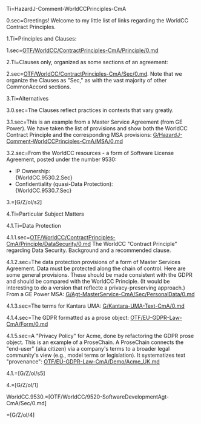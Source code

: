 Ti=HazardJ-Comment-WorldCCPrinciples-CmA

0.sec=Greetings!  Welcome to my little list of links regarding the WorldCC Contract Principles.

1.Ti=Principles and Clauses:

1.sec=<a href="index.php?action=doc&file=OTF/WorldCC/ContractPrinciples-CmA/Principle/0.md">OTF/WorldCC/ContractPrinciples-CmA/Principle/0.md</a>

2.Ti=Clauses only, organized as some sections of an agreement:

2.sec=<a href="index.php?action=doc&file=OTF/WorldCC/ContractPrinciples-CmA/Sec/0.md">OTF/WorldCC/ContractPrinciples-CmA/Sec/0.md</a>.  Note that we organize the Clauses as "Sec," as with the vast majority of other CommonAccord sections. 

3.Ti=Alternatives

3.0.sec=The Clauses reflect practices in contexts that vary greatly.

3.1.sec=This is an example from a Master Service Agreement (from GE Power).  We have taken the list of provisions and show both the WorldCC Contract Principle and the corresponding MSA provisions: <a href="index.php?action=doc&file=G/HazardJ-Comment-WorldCCPrinciples-CmA/MSA/0.md">G/HazardJ-Comment-WorldCCPrinciples-CmA/MSA/0.md</a>

3.2.sec=From the WorldCC resources - a form of Software License Agreement, posted under the number 9530:<ul><li>IP Ownership:<br> {WorldCC.9530.2.Sec}<li>Confidentiality (quasi-Data Protection):<br> {WorldCC.9530.7.Sec}</ul>

3.=[G/Z/ol/s2]

4.Ti=Particular Subject Matters

4.1.Ti=Data Protection

4.1.1.sec=<a href="index.php?action=doc&file=OTF/WorldCC/ContractPrinciples-CmA/Principle/DataSecurity/0.md">OTF/WorldCC/ContractPrinciples-CmA/Principle/DataSecurity/0.md</a> The WorldCC "Contract Principle" regarding Data Security.  Background and a recommended clause. 

4.1.2.sec=The data protection provisions of a form of Master Services Agreement.  Data must be protected along the chain of control.  Here are some general provisions.  These should be made consistent with the GDPR and should be compared with the WorldCC Principle.  (It would be interesting to do a version that reflecte a privacy-preserving approach.)  From a GE Power MSA: <a href="index.php?action=doc&file=G/Agt-MasterService-CmA/Sec/PersonalData/0.md">G/Agt-MasterService-CmA/Sec/PersonalData/0.md</a>

4.1.3.sec=The terms for Kantara UMA: <a href="index.php?action=doc&file=G/Kantara-UMA-Text-CmA/0.md">G/Kantara-UMA-Text-CmA/0.md</a>

4.1.4.sec=The GDPR formatted as a prose object: <a href="index.php?action=source&file=index.php?action=source&file=OTF/EU-GDPR-Law-CmA/Form/0.md">OTF/EU-GDPR-Law-CmA/Form/0.md</a>

4.1.5.sec=A "Privacy Policy" for Acme, done by refactoring the GDPR prose object.  This is an example of a ProseChain.  A ProseChain connects the "end-user" (aka citizen) via a company's terms to a broader legal community's view (e.g., model terms or legislation).  It systematizes text "provenance": <a href="index.php?action=doc&file=OTF/EU-GDPR-Law-CmA/Demo/Acme_UK.md">OTF/EU-GDPR-Law-CmA/Demo/Acme_UK.md</a>

4.1.=[G/Z/ol/s5]

4.=[G/Z/ol/1]

WorldCC.9530.=[OTF/WorldCC/9520-SoftwareDevelopmentAgt-CmA/Sec/0.md]

=[G/Z/ol/4]